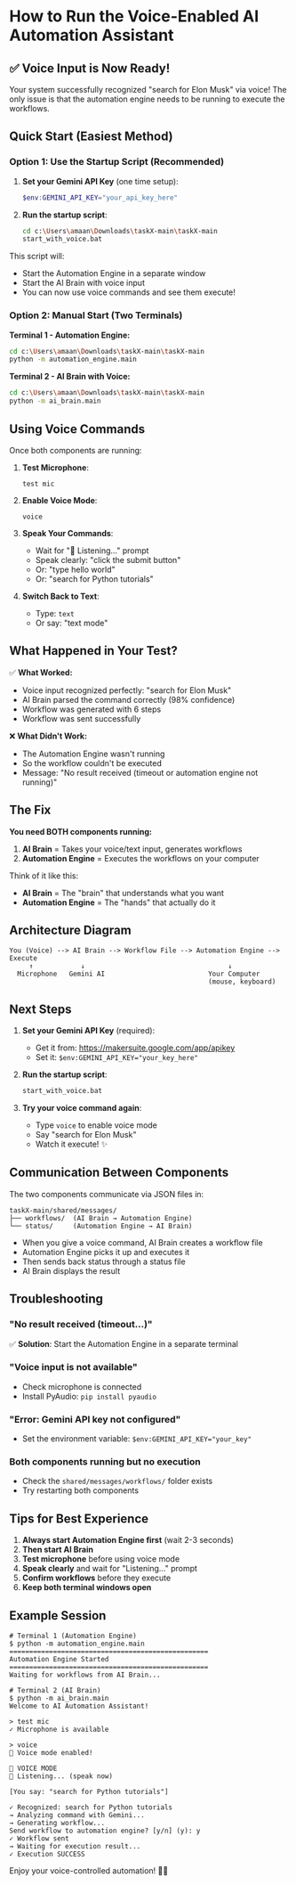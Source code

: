 # How to Run the Voice-Enabled AI Automation Assistant

## ✅ Voice Input is Now Ready!

Your system successfully recognized "search for Elon Musk" via voice! The only issue is that the automation engine needs to be running to execute the workflows.

## Quick Start (Easiest Method)

### Option 1: Use the Startup Script (Recommended)

1. **Set your Gemini API Key** (one time setup):
   ```powershell
   $env:GEMINI_API_KEY="your_api_key_here"
   ```

2. **Run the startup script**:
   ```bash
   cd c:\Users\amaan\Downloads\taskX-main\taskX-main
   start_with_voice.bat
   ```

This script will:
- Start the Automation Engine in a separate window
- Start the AI Brain with voice input
- You can now use voice commands and see them execute!

### Option 2: Manual Start (Two Terminals)

**Terminal 1 - Automation Engine:**
```bash
cd c:\Users\amaan\Downloads\taskX-main\taskX-main
python -m automation_engine.main
```

**Terminal 2 - AI Brain with Voice:**
```bash
cd c:\Users\amaan\Downloads\taskX-main\taskX-main
python -m ai_brain.main
```

## Using Voice Commands

Once both components are running:

1. **Test Microphone**:
   ```
   test mic
   ```

2. **Enable Voice Mode**:
   ```
   voice
   ```

3. **Speak Your Commands**:
   - Wait for "🎤 Listening..." prompt
   - Speak clearly: "click the submit button"
   - Or: "type hello world"
   - Or: "search for Python tutorials"

4. **Switch Back to Text**:
   - Type: `text`
   - Or say: "text mode"

## What Happened in Your Test?

✅ **What Worked:**
- Voice input recognized perfectly: "search for Elon Musk"
- AI Brain parsed the command correctly (98% confidence)
- Workflow was generated with 6 steps
- Workflow was sent successfully

❌ **What Didn't Work:**
- The Automation Engine wasn't running
- So the workflow couldn't be executed
- Message: "No result received (timeout or automation engine not running)"

## The Fix

**You need BOTH components running:**

1. **AI Brain** = Takes your voice/text input, generates workflows
2. **Automation Engine** = Executes the workflows on your computer

Think of it like this:
- **AI Brain** = The "brain" that understands what you want
- **Automation Engine** = The "hands" that actually do it

## Architecture Diagram

```
You (Voice) --> AI Brain --> Workflow File --> Automation Engine --> Execute
     ↑            ↓                                    ↓
  Microphone   Gemini AI                          Your Computer
                                                  (mouse, keyboard)
```

## Next Steps

1. **Set your Gemini API Key** (required):
   - Get it from: https://makersuite.google.com/app/apikey
   - Set it: `$env:GEMINI_API_KEY="your_key_here"`

2. **Run the startup script**:
   ```bash
   start_with_voice.bat
   ```

3. **Try your voice command again**:
   - Type `voice` to enable voice mode
   - Say "search for Elon Musk"
   - Watch it execute! ✨

## Communication Between Components

The two components communicate via JSON files in:
```
taskX-main/shared/messages/
├── workflows/  (AI Brain → Automation Engine)
└── status/     (Automation Engine → AI Brain)
```

- When you give a voice command, AI Brain creates a workflow file
- Automation Engine picks it up and executes it
- Then sends back status through a status file
- AI Brain displays the result

## Troubleshooting

### "No result received (timeout...)"
✅ **Solution**: Start the Automation Engine in a separate terminal

### "Voice input is not available"
- Check microphone is connected
- Install PyAudio: `pip install pyaudio`

### "Error: Gemini API key not configured"
- Set the environment variable: `$env:GEMINI_API_KEY="your_key"`

### Both components running but no execution
- Check the `shared/messages/workflows/` folder exists
- Try restarting both components

## Tips for Best Experience

1. **Always start Automation Engine first** (wait 2-3 seconds)
2. **Then start AI Brain**
3. **Test microphone** before using voice mode
4. **Speak clearly** and wait for "Listening..." prompt
5. **Confirm workflows** before they execute
6. **Keep both terminal windows open**

## Example Session

```
# Terminal 1 (Automation Engine)
$ python -m automation_engine.main
==================================================
Automation Engine Started
==================================================
Waiting for workflows from AI Brain...

# Terminal 2 (AI Brain)
$ python -m ai_brain.main
Welcome to AI Automation Assistant!

> test mic
✓ Microphone is available

> voice
🎤 Voice mode enabled!

🎤 VOICE MODE
🎤 Listening... (speak now)

[You say: "search for Python tutorials"]

✓ Recognized: search for Python tutorials
→ Analyzing command with Gemini...
→ Generating workflow...
Send workflow to automation engine? [y/n] (y): y
✓ Workflow sent
→ Waiting for execution result...
✓ Execution SUCCESS
```

Enjoy your voice-controlled automation! 🎤🤖
